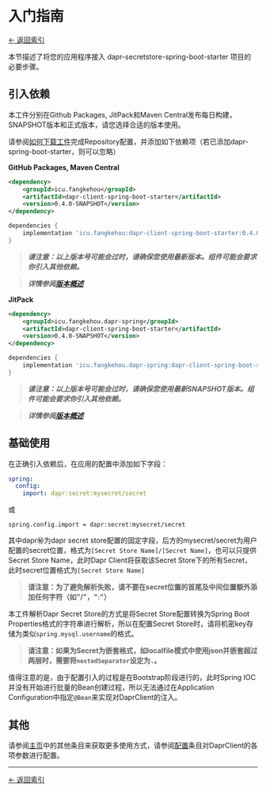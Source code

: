 # 入门指南

[<- 返回索引](../index.md)

本节描述了将您的应用程序接入 dapr-secretstore-spring-boot-starter 项目的必要步骤。

## 引入依赖

本工件分别在Github Packages, JitPack和Maven Central发布每日构建，SNAPSHOT版本和正式版本，请您选择合适的版本使用。

请参阅[如何下载工件](../index.md#如何下载工件)完成Repository配置，并添加如下依赖项（若已添加dapr-spring-boot-starter，则可以忽略）

__GitHub Packages, Maven Central__

```xml
<dependency>
    <groupId>icu.fangkehou</groupId>
    <artifactId>dapr-client-spring-boot-starter</artifactId>
    <version>0.4.0-SNAPSHOT</version>
</dependency>
```

```groovy
dependencies {
    implementation 'icu.fangkehou:dapr-client-spring-boot-starter:0.4.0-SNAPSHOT'
}
```

> ___请注意：以上版本号可能会过时，请确保您使用最新版本。组件可能会要求你引入其他依赖。___

> ___详情参阅[版本概述](../versions.md)___

__JitPack__

```xml
<dependency>
    <groupId>icu.fangkehou.dapr-spring</groupId>
    <artifactId>dapr-client-spring-boot-starter</artifactId>
    <version>0.4.0-SNAPSHOT</version>
</dependency>
```

```groovy
dependencies {
    implementation 'icu.fangkehou.dapr-spring:dapr-client-spring-boot-starter:0.4.0-SNAPSHOT'
}
```

> ___请注意：以上版本号可能会过时，请确保您使用最新SNAPSHOT版本。组件可能会要求你引入其他依赖。___

> ___详情参阅[版本概述](../versions.md)___

## 基础使用

在正确引入依赖后，在应用的配置中添加如下字段：

```yaml
spring:
  config:
    import: dapr:secret:mysecret/secret
```

或

```properties
spring.config.import = dapr:secret:mysecret/secret
```

其中dapr:secret:为dapr secret store配置的固定字段，后方的mysecret/secret为用户配置的secret位置，格式为`[Secret Store Name]/[Secret Name]`，也可以只提供Secret Store Name，此时Dapr Client将获取该Secret Store下的所有Secret，此时secret位置格式为`[Secret Store Name]`

> __请注意：为了避免解析失败，请不要在secret位置的首尾及中间位置额外添加任何字符（如"/"，":"）__

本工件解析Dapr Secret Store的方式是将Secret Store配置转换为Spring Boot Properties格式的字符串进行解析，所以在配置Secret Store时，请将机密key存储为类似`spring.mysql.username`的格式。

> __请注意：如果为Secret为嵌套格式，如localfile模式中使用json并嵌套超过两层时，需要将`nestedSeparator`设定为`.`。__

值得注意的是，由于配置引入的过程是在Bootstrap阶段进行的，此时Spring IOC并没有开始进行批量的Bean创建过程，所以无法通过在Application Configuration中指定`@Bean`来实现对DaprClient的注入。

## 其他

请参阅[主页](../index.md)中的其他条目来获取更多使用方式，请参阅[配置](configuration.md)条目对DaprClient的各项参数进行配置。

----------

[<- 返回索引](../index.md)
